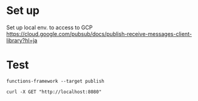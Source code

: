 
# Set up

Set up local env. to access to GCP
https://cloud.google.com/pubsub/docs/publish-receive-messages-client-library?hl=ja


# Test

```
functions-framework --target publish

curl -X GET "http://localhost:8080"
```
